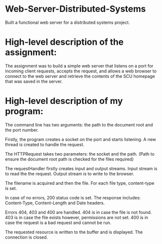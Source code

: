 # Web-Server-Distributed-Systems
Built a functional web server for a distributed systems project.

# High-level description of the assignment:
The assignment was to build a simple web server that listens on a port for incoming client requests, accepts the request, and allows a web browser to connect to the web server and retrieve the contents of the SCU homepage that was saved in the server. 

# High-level description of my program: 
The command line has two arguments: the path to the document root and the port number. 

Firstly, the program creates a socket on the port and starts listening. A new thread is created to handle the request. 

The HTTPRequest takes two parameters: the socket and the path. (Path to ensure the document root path is checked for the files required)

The requestHandler firstly creates input and output streams. Input stream is to read the the request. Output stream is to write to the browser. 

The filename is acquired and then the file. 
For each file type, content-type is set. 

In case of no errors, 200 status code is set.
The response includes: Content-Type, Content-Length and Date headers. 

Errors 404, 403 and 400 are handled. 
404 is in case the file is not found. 
403 is in case the file exists however, permissions are not set. 
400 is in case the request is a bad request and cannot be run. 

The requested resource is written to the buffer and is displayed. 
The connection is closed. 
